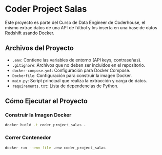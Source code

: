 # Coder Project Salas

Este proyecto es parte del Curso de Data Engineer de Coderhouse, el mismo extrae datos de una API de fútbol y los inserta en una base de datos Redshift usando Docker.
## Archivos del Proyecto

- `.env`: Contiene las variables de entorno (API keys, contraseñas).
- `.gitignore`: Archivos que no deben ser incluidos en el repositorio.
- `docker-compose.yml`: Configuración para Docker Compose.
- `Dockerfile`: Configuración para construir la imagen Docker.
- `main.py`: Script principal que realiza la extracción y carga de datos.
- `requirements.txt`: Lista de dependencias de Python.

## Cómo Ejecutar el Proyecto

### Construir la Imagen Docker

```sh
docker build -t coder_project_salas .
```
### Correr Contenedor

```sh
docker run --env-file .env coder_project_salas
```
